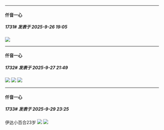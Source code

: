 ﻿
*****

####  仟音一心  
##### 1731#       发表于 2025-9-26 19:05

<img src="https://p.sda1.dev/27/1632b809cc19db138fa22afcf85f3bc2/image.jpg" referrerpolicy="no-referrer">


*****

####  仟音一心  
##### 1732#       发表于 2025-9-27 21:49

<img src="https://p.sda1.dev/27/8d002f8e848f105288dc1610b6c0582d/image.jpg" referrerpolicy="no-referrer">
<img src="https://p.sda1.dev/27/2abff9c2ce562d4368d76847398f9afc/image.jpg" referrerpolicy="no-referrer">
<img src="https://p.sda1.dev/27/cfb16b08ef7bec2e7bd6d692a1b3297b/image.jpg" referrerpolicy="no-referrer">


*****

####  仟音一心  
##### 1733#       发表于 2025-9-29 23:25

伊达小百合23岁
<img src="https://p.sda1.dev/27/40a045660c4b0fd9f4f2e0cb37785810/image.jpg" referrerpolicy="no-referrer">
<img src="https://p.sda1.dev/27/d998f369bcbf6d996c639d896ce990d4/image.jpg" referrerpolicy="no-referrer">

